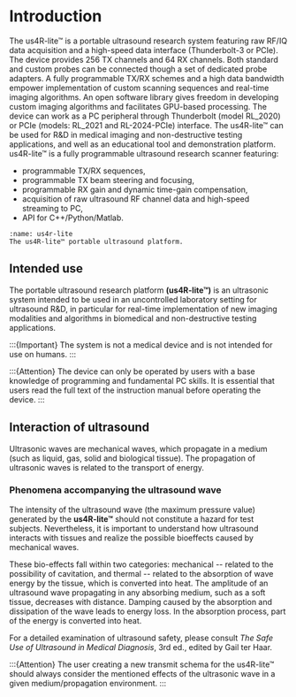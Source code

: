 # Introduction

The us4R-lite™ is a portable ultrasound research system featuring raw RF/IQ data acquisition and a high-speed data interface (Thunderbolt-3 or PCIe).
The device provides 256 TX channels and 64 RX channels. Both standard and custom probes can be connected though a set of dedicated probe adapters.
A fully programmable TX/RX schemes and a high data bandwidth empower implementation of custom scanning sequences and real-time imaging algorithms. 
An open software library gives freedom in developing custom imaging algorithms and facilitates GPU-based processing.
The device can work as a PC peripheral through Thunderbolt (model RL_2020) or PCIe (models: RL_2021 and RL-2024-PCIe) interface. 
The us4R-lite™ can be used for R&D in medical imaging and non-destructive testing applications, and well as an educational tool and demonstration platform. 
us4R-lite™ is a fully programmable ultrasound research scanner featuring:
* programmable TX/RX sequences,
* programmable TX beam steering and focusing,
* programmable RX gain and dynamic time-gain compensation,
* acquisition of raw ultrasound RF channel data and high-speed streaming to PC,
* API for C++/Python/Matlab.

```{figure} img/us4r-lite.jpg
:name: us4r-lite
The us4R-lite™ portable ultrasound platform.
```


## Intended use
The portable ultrasound research platform **(us4R-lite™)** is an ultrasonic system intended to be used in an uncontrolled laboratory setting for ultrasound R&D, in particular for real-time implementation of new imaging modalities and algorithms in biomedical and non-destructive testing applications. 

:::{Important}
The system is not a medical device and is not intended for use on humans.
:::

:::{Attention}
The device can only be operated by users with a base knowledge of programming and fundamental PC skills. It is essential that users read the full text of the instruction manual before operating the device.
:::


## Interaction of ultrasound

Ultrasonic waves are mechanical waves, which propagate in a medium (such
as liquid, gas, solid and biological tissue). The propagation of
ultrasonic waves is related to the transport of energy.

### Phenomena accompanying the ultrasound wave

The intensity of the ultrasound wave (the maximum pressure value)
generated by the **us4R-lite™** should not constitute a hazard for test
subjects. Nevertheless, it is important to understand how ultrasound
interacts with tissues and realize the possible bioeffects caused by
mechanical waves.

These bio-effects fall within two categories: mechanical -- related to
the possibility of cavitation, and thermal -- related to the absorption
of wave energy by the tissue, which is converted into heat. The
amplitude of an ultrasound wave propagating in any absorbing medium,
such as a soft tissue, decreases with distance. Damping caused by the
absorption and dissipation of the wave leads to energy loss. In the
absorption process, part of the energy is converted into heat.

For a detailed examination of ultrasound safety, please consult *The Safe Use of Ultrasound in Medical Diagnosis*, 3rd ed., edited by Gail ter Haar.

:::{Attention}
The user creating a new transmit schema for the us4R-lite™ should always consider the mentioned effects of the ultrasonic wave in a given medium/propagation environment.
:::
